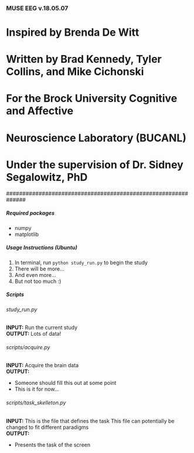 ### MUSE EEG v.18.05.07  
# Inspired by Brenda De Witt
# Written by Brad Kennedy, Tyler Collins, and Mike Cichonski
# For the Brock University Cognitive and Affective
# Neuroscience Laboratory (BUCANL) 
# Under the supervision of Dr. Sidney Segalowitz, PhD
##############################################################

##### Required packages
* numpy
* matplotlib

##### Usage Instructions (Ubuntu)
1. In terminal, run `python study_run.py` to begin the study 
2. There will be more...
3. And even more...
4. But not too much :)

##### Scripts
###### study_run.py

**INPUT:**
Run the current study
<br>
**OUTPUT:**
Lots of data!

###### scripts/acquire.py

**INPUT:**
Acquire the brain data
<br>
**OUTPUT:** 
* Someone should fill this out at some point
* This is it for now...

###### scripts/task_skelleton.py

**INPUT:**
This is the file that defines the task
This file can potentially be changed to fit different paradigms
<br>
**OUTPUT:**
* Presents the task of the screen
